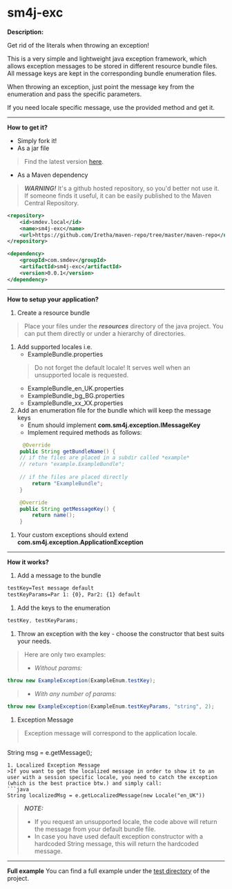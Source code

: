# sm4j-exc

**Description:**

Get rid of the literals when throwing an exception!

This is a very simple and lightweight java exception framework, which allows exception messages to be stored in different resource bundle files. All message keys are kept in the corresponding bundle enumeration files.

When throwing an exception, just point the message key from the enumeration and pass the specific parameters.

If you need locale specific message, use the provided method and get it.

---------------------------------------
**How to get it?**

 - Simply fork it!
 - As a jar file

> Find the latest version [here](https://github.com/Iretha/sm4j-exc/tree/master/sm4j-exc/target).

 - As a Maven dependency

> ***WARNING!*** It's a github hosted repository, so you'd better not use it. If someone finds it useful, it can be easily published to the Maven Central Repository.

```xml
<repository>
	<id>smdev.local</id>
	<name>sm4j-exc</name>
	<url>https://github.com/Iretha/maven-repo/tree/master/maven-repo</url>
</repository>

<dependency>
	<groupId>com.smdev</groupId>
	<artifactId>sm4j-exc</artifactId>
	<version>0.0.1</version>
</dependency>
```

------------------------------------
**How to setup your application?**

1. Create a resource bundle 
> Place your files under the ***resources*** directory of the java project. You can put  them directly or under a hierarchy of directories. 

1. Add supported locales i.e.
	- ExampleBundle.properties  
	 >  Do not forget the default locale! It serves well when an unsupported locale is requested.
	- ExampleBundle_en_UK.properties
	- ExampleBundle_bg_BG.properties
	- ExampleBundle_xx_XX.properties
1. Add an enumeration file for the bundle which will keep the message keys
	- Enum should implement **com.sm4j.exception.IMessageKey**
	- Implement required methods as follows:
```Java
	 @Override
	public String getBundleName() {
	// if the files are placed in a subdir called *example*
	// return "example.ExampleBundle"; 
	
	// if the files are placed directly
		return "ExampleBundle";
	}

	@Override
	public String getMessageKey() {
		return name();
	}
```
1. Your custom exceptions should extend **com.sm4j.exception.ApplicationException**
---------------------------------------
**How it works?**

1. Add a message to the bundle
```xml
testKey=Test message default
testKeyParams=Par 1: {0}, Par2: {1} default
```

1. Add the keys to the enumeration
```java
testKey, testKeyParams;
```
1. Throw an exception with the key - choose the constructor that best suits your needs.
> Here are only two examples:
>- *Without params:*
```java
throw new ExampleException(ExampleEnum.testKey);
```
>- *With any number of params:*
```java
throw new ExampleException(ExampleEnum.testKeyParams, "string", 2);
```

1. Exception Message
>Exception message will correspond to the application locale.
>```java
String msg = e.getMessage();
```
1. Localized Exception Message
>If you want to get the localized message in order to show it to an user with a session specific locale, you need to catch the exception (which is the best practice btw.) and simply call:
```java
String localizedMsg = e.getLocalizedMessage(new Locale("en_UK"))
```
>
>***NOTE:***
>- If you request an unsupported locale, the code above will return the message from your default bundle file.
>- In case you have used default exception constructor with a hardcoded String message, this will return the hardcoded message.

---------------------------------------
**Full example**
You can find a full example under the [test directory](https://github.com/Iretha/sm4j-exc/tree/master/sm4j-exc/src/test) of the project.